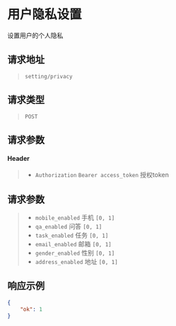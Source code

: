 # 用户隐私设置

设置用户的个人隐私

## 请求地址

> `setting/privacy`

## 请求类型

> `POST`

## 请求参数

#### Header

> - `Authorization` `Bearer access_token` 授权token

## 请求参数

> - `mobile_enabled` 手机  `[0, 1]`
> - `qa_enabled` 问答  `[0, 1]`
> - `task_enabled` 任务  `[0, 1]`
> - `email_enabled` 邮箱  `[0, 1]`
> - `gender_enabled` 性别  `[0, 1]`
> - `address_enabled` 地址  `[0, 1]`

## 响应示例

```json
{
    "ok": 1
}
```